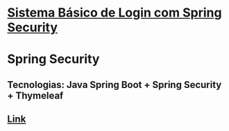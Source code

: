 <h1><a href="https://app-login-security.herokuapp.com/">Sistema Básico de Login com Spring Security</a></h1>
<h1>Spring Security</h1>
<h2>Tecnologias: Java Spring Boot + Spring Security + Thymeleaf</h2>
<h2><a href="https://app-login-security.herokuapp.com/">Link</a></h2>